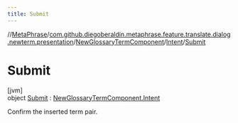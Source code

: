 ```yaml
---
title: Submit
---
```

//[MetaPhrase](../../../../../index.html)/[com.github.diegoberaldin.metaphrase.feature.translate.dialog.newterm.presentation](../../../index.html)/[NewGlossaryTermComponent](../../index.html)/[Intent](../index.html)/[Submit](index.html)



# Submit



[jvm]\
object [Submit](index.html) : [NewGlossaryTermComponent.Intent](../index.html)

Confirm the inserted term pair.


